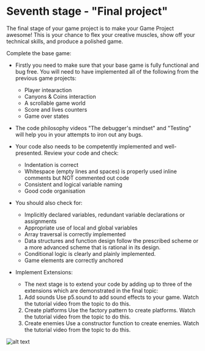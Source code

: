 # Seventh stage - "Final project"

The final stage of your game project is to make your Game Project awesome! This is your chance to flex your creative muscles, show off your technical skills, and produce a polished game.

Complete the base game:

- Firstly you need to make sure that your base game is fully functional and bug free. You will need to have implemented all of the following from the previous game projects:
    - Player intearaction
    - Canyons & Coins interaction 
    - A scrollable game world 
    - Score and lives counters 
    - Game over states

- The code philosophy videos "The debugger's mindset" and "Testing" will help you in your attempts to iron out any bugs. 

- Your code also needs to be competently implemented and well-presented. Review your code and check:
    - Indentation is correct
    - Whitespace (empty lines and spaces) is properly used inline comments but NOT commented out code
    - Consistent and logical variable naming
    - Good code organisation 
- You should also check for:
    - Implicitly declared variables, redundant variable declarations or assignments 
    - Appropriate use of local and global variables 
    - Array traversal is correctly implemented
    - Data structures and function design follow the prescribed scheme or a more advanced scheme that is rational in its design.
    - Conditional logic is clearly and plainly implemented. 
    - Game elements are correctly anchored

- Implement Extensions:

	- The next stage is to extend your code by adding up to three of the extensions which are demonstrated in the final topic:
	1. Add sounds Use p5.sound to add sound effects to your game. Watch the tutorial video from the topic to do this. 
	2. Create platforms Use the factory pattern to create platforms. Watch the tutorial video from the topic to do this. 
	3. Create enemies Use a constructor function to create enemies. Watch the tutorial video from the topic to do this. 

![alt text](https://github.com/Rosaverde/UoL_ITP1_GameProject/blob/main/gp7/solution.gif)
